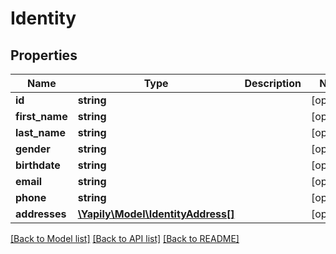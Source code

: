 # Identity

## Properties
Name | Type | Description | Notes
------------ | ------------- | ------------- | -------------
**id** | **string** |  | [optional] 
**first_name** | **string** |  | [optional] 
**last_name** | **string** |  | [optional] 
**gender** | **string** |  | [optional] 
**birthdate** | **string** |  | [optional] 
**email** | **string** |  | [optional] 
**phone** | **string** |  | [optional] 
**addresses** | [**\Yapily\Model\IdentityAddress[]**](IdentityAddress.md) |  | [optional] 

[[Back to Model list]](../README.md#documentation-for-models) [[Back to API list]](../README.md#documentation-for-api-endpoints) [[Back to README]](../README.md)


